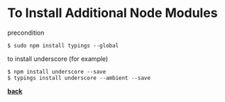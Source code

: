 #  To Install Additional Node Modules
precondition

    $ sudo npm install typings --global

to install underscore (for example)

    $ npm install underscore --save
    $ typings install underscore --ambient --save

**[back](../README.md)**

